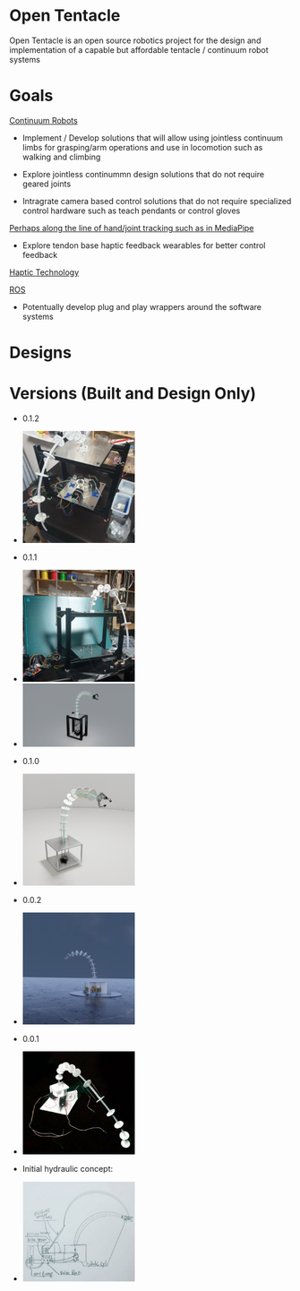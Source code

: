 # Open Tentacle
Open Tentacle is an open source robotics project for the design and implementation of a capable but affordable tentacle / continuum robot systems

# Goals

[Continuum Robots](https://www.google.com/search?q=Continuum++Robots&hs=Uh4&channel=fs&sxsrf=ALeKk03InHyTqxbpPBT8OlIoehBswv41-g:1590844447721&source=lnms&tbm=isch&sa=X&ved=2ahUKEwjBy8ux1dvpAhVQBKYKHT8cD0MQ_AUoAXoECAwQAw&biw=1920&bih=832)

- Implement / Develop solutions that will allow using jointless continuum limbs for grasping/arm operations and use in locomotion such as walking and climbing

- Explore jointless continummn design solutions that do not require geared joints

- Intragrate camera based control solutions that do not require specialized control hardware such as teach pendants or control gloves

[Perhaps along the line of hand/joint tracking such as in MediaPipe](https://ai.googleblog.com/2019/08/on-device-real-time-hand-tracking-with.html)

- Explore tendon base haptic feedback wearables for better control feedback  

[Haptic Technology](https://en.wikipedia.org/wiki/Haptic_technology) 


[ROS](https://www.ros.org/)

- Potentually develop plug and play wrappers around the software systems


# Designs


# Versions (Built and Design Only)

- 0.1.2
- <img src="/0.1.2/0.1.2.jpg" width="200" />

- 0.1.1
- <img src="/0.1.1/system_photo.jpg" width="200" />
- <img src="/0.1.1/system_whole.png" width="200" />

- 0.1.0
- <img src="/0.1.0/arm_bent.png" width="200" />

- 0.0.2 
- <img src="/0.0.2/renders/curved_w_500.png" width="200" />

- 0.0.1
- <img src="/0.0.1/arm.v.0.0.1.PNG" width="200" />

- Initial hydraulic concept:
- <img src="/concepts/hydraulic/hydraulic_concept_1.JPG" width="200" />

